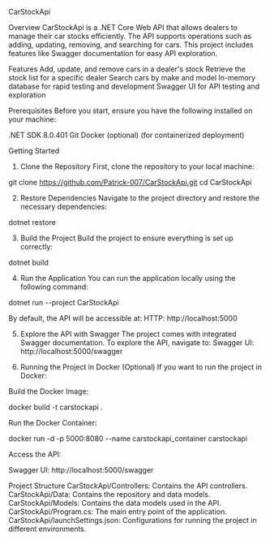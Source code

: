CarStockApi

Overview
CarStockApi is a .NET Core Web API that allows dealers to manage their car stocks efficiently. The API supports operations such as adding, updating, removing, and searching for cars. This project includes features like Swagger documentation for easy API exploration.

Features
Add, update, and remove cars in a dealer's stock
Retrieve the stock list for a specific dealer
Search cars by make and model
In-memory database for rapid testing and development
Swagger UI for API testing and exploration

Prerequisites
Before you start, ensure you have the following installed on your machine:

.NET SDK 8.0.401
Git
Docker (optional) (for containerized deployment)

Getting Started
1. Clone the Repository
First, clone the repository to your local machine:

git clone https://github.com/Patrick-007/CarStockApi.git
cd CarStockApi

2. Restore Dependencies
Navigate to the project directory and restore the necessary dependencies:

dotnet restore

3. Build the Project
Build the project to ensure everything is set up correctly:

dotnet build

4. Run the Application
You can run the application locally using the following command:

dotnet run --project CarStockApi

By default, the API will be accessible at:
HTTP: http://localhost:5000

5. Explore the API with Swagger
The project comes with integrated Swagger documentation. To explore the API, navigate to:
Swagger UI: http://localhost:5000/swagger

6. Running the Project in Docker (Optional)
If you want to run the project in Docker:

Build the Docker Image:

docker build -t carstockapi .

Run the Docker Container:

docker run -d -p 5000:8080 --name carstockapi_container carstockapi

Access the API:

Swagger UI: http://localhost:5000/swagger

Project Structure
CarStockApi/Controllers: Contains the API controllers.
CarStockApi/Data: Contains the repository and data models.
CarStockApi/Models: Contains the data models used in the API.
CarStockApi/Program.cs: The main entry point of the application.
CarStockApi/launchSettings.json: Configurations for running the project in different environments.